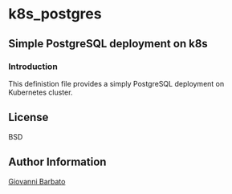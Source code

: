 # k8s_postgres

## Simple PostgreSQL deployment on k8s

### Introduction

This definistion file provides a simply PostgreSQL deployment on Kubernetes cluster.

License
-------

BSD

Author Information
------------------

[Giovanni Barbato](https://github.com/GioBVVF)
